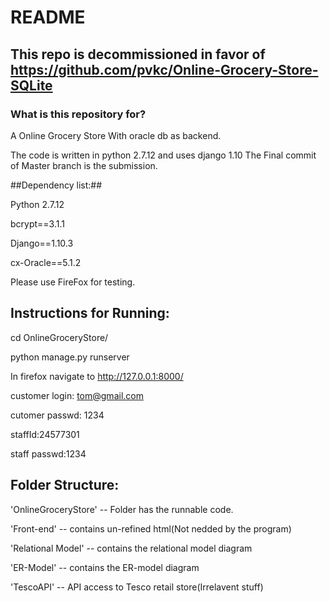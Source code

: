 # README #
## This repo is decommissioned in favor of https://github.com/pvkc/Online-Grocery-Store-SQLite ##

### What is this repository for? ###
A Online Grocery Store With oracle db as backend.

The code is written in python 2.7.12 and uses django 1.10
The Final commit of Master branch is the submission.



##Dependency list:##

Python 2.7.12

bcrypt==3.1.1

Django==1.10.3

cx-Oracle==5.1.2


Please use FireFox for testing.

Instructions for Running:
----------------------------
cd OnlineGroceryStore/

python manage.py runserver

In firefox navigate to http://127.0.0.1:8000/

customer login: tom@gmail.com

cutomer passwd: 1234

staffId:24577301

staff passwd:1234



Folder Structure:
------------------
'OnlineGroceryStore'             -- Folder has the runnable code.

'Front-end'			 -- contains un-refined html(Not nedded by the program)

'Relational Model'               -- contains the relational model diagram

'ER-Model'			 -- contains the ER-model diagram

'TescoAPI'			 -- API access to Tesco retail store(Irrelavent stuff)
